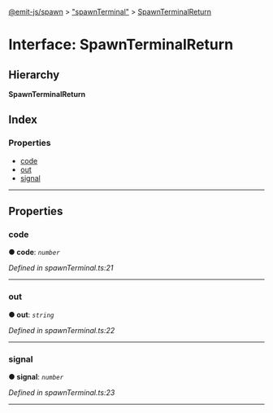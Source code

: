 [@emit-js/spawn](../README.md) > ["spawnTerminal"](../modules/_spawnterminal_.md) > [SpawnTerminalReturn](../interfaces/_spawnterminal_.spawnterminalreturn.md)

# Interface: SpawnTerminalReturn

## Hierarchy

**SpawnTerminalReturn**

## Index

### Properties

* [code](_spawnterminal_.spawnterminalreturn.md#code)
* [out](_spawnterminal_.spawnterminalreturn.md#out)
* [signal](_spawnterminal_.spawnterminalreturn.md#signal)

---

## Properties

<a id="code"></a>

###  code

**● code**: *`number`*

*Defined in spawnTerminal.ts:21*

___
<a id="out"></a>

###  out

**● out**: *`string`*

*Defined in spawnTerminal.ts:22*

___
<a id="signal"></a>

###  signal

**● signal**: *`number`*

*Defined in spawnTerminal.ts:23*

___

